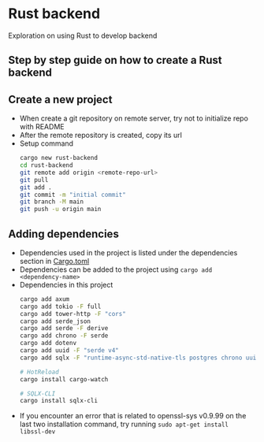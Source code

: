 # Rust backend

Exploration on using Rust to develop backend

## Step by step guide on how to create a Rust backend

## Create a new project

- When create a git repository on remote server, try not to initialize repo with README
- After the remote repository is created, copy its url
- Setup command
    ```sh
    cargo new rust-backend
    cd rust-backend
    git remote add origin <remote-repo-url>
    git pull
    git add .
    git commit -m "initial commit"
    git branch -M main
    git push -u origin main
    ```

## Adding dependencies
- Dependencies used in the project is listed under the dependencies section in [Cargo.toml](./Cargo.toml)
- Dependencies can be added to the project using `cargo add <dependency-name>`
- Dependencies in this project
    ```sh
    cargo add axum
    cargo add tokio -F full
    cargo add tower-http -F "cors"
    cargo add serde_json
    cargo add serde -F derive
    cargo add chrono -F serde
    cargo add dotenv
    cargo add uuid -F "serde v4"
    cargo add sqlx -F "runtime-async-std-native-tls postgres chrono uuid"

    # HotReload
    cargo install cargo-watch

    # SQLX-CLI
    cargo install sqlx-cli
    ```
- If you encounter an error that is related to openssl-sys v0.9.99 on the last two installation command, try running `sudo apt-get install libssl-dev`